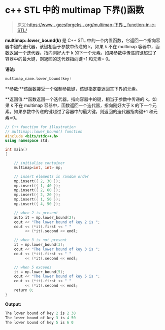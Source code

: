 # c++ STL 中的 multimap 下界()函数

> 原文:[https://www . geesforgeks . org/multimap-下界 _ function-in-c-STL/](https://www.geeksforgeeks.org/multimap-lower_bound-function-in-c-stl/)

**multimap::lower_bound(k)** 是 C++ STL 中的一个内置函数，它返回一个指向容器中键的迭代器，该键相当于参数中传递的 k。如果 k 不在 multimap 容器中，函数返回一个迭代器，指向刚好大于 k 的下一个元素。如果参数中传递的键超过了容器中的最大键，则返回的迭代器指向键+1 和元素= 0。

**语法:**

```cpp
multimap_name.lower_bound(key)
```

**参数:**该函数接受一个强制参数键，该键指定要返回其下界的元素。

**返回值:**函数返回一个迭代器，指向容器中的键，相当于参数中传递的 k。如果 k 不在 multimap 容器中，函数返回一个迭代器，指向刚好大于 k 的下一个元素。如果参数中传递的键超过了容器中的最大键，则返回的迭代器指向键+1 和元素=0。

```cpp
// C++ function for illustration
// multimap::lower_bound() function
#include <bits/stdc++.h>
using namespace std;

int main()
{

    // initialize container
    multimap<int, int> mp;

    // insert elements in random order
    mp.insert({ 2, 30 });
    mp.insert({ 1, 40 });
    mp.insert({ 2, 60 });
    mp.insert({ 2, 20 });
    mp.insert({ 1, 50 });
    mp.insert({ 4, 50 });

    // when 2 is present
    auto it = mp.lower_bound(2);
    cout << "The lower bound of key 2 is ";
    cout << (*it).first << " "
         << (*it).second << endl;

    // when 3 is not present
    it = mp.lower_bound(3);
    cout << "The lower bound of key 3 is ";
    cout << (*it).first << " "
         << (*it).second << endl;

    // when 5 exceeds
    it = mp.lower_bound(5);
    cout << "The lower bound of key 5 is ";
    cout << (*it).first << " "
         << (*it).second << endl;
    return 0;
}
```

**Output:**

```cpp
The lower bound of key 2 is 2 30
The lower bound of key 3 is 4 50
The lower bound of key 5 is 6 0

```